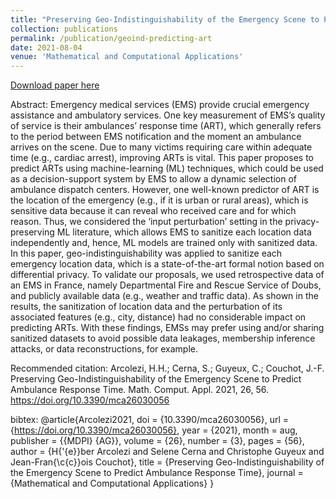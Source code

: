 ```yaml
---
title: "Preserving Geo-Indistinguishability of the Emergency Scene to Predict Ambulance Response Time"
collection: publications
permalink: /publication/geoind-predicting-art
date: 2021-08-04
venue: 'Mathematical and Computational Applications'
---
```



[Download paper here](https://www.mdpi.com/2297-8747/26/3/56)

Abstract: Emergency medical services (EMS) provide crucial emergency assistance and ambulatory services. One key measurement of EMS’s quality of service is their ambulances’ response time (ART), which generally refers to the period between EMS notification and the moment an ambulance arrives on the scene. Due to many victims requiring care within adequate time (e.g., cardiac arrest), improving ARTs is vital. This paper proposes to predict ARTs using machine-learning (ML) techniques, which could be used as a decision-support system by EMS to allow a dynamic selection of ambulance dispatch centers. However, one well-known predictor of ART is the location of the emergency (e.g., if it is urban or rural areas), which is sensitive data because it can reveal who received care and for which reason. Thus, we considered the ‘input perturbation’ setting in the privacy-preserving ML literature, which allows EMS to sanitize each location data independently and, hence, ML models are trained only with sanitized data. In this paper, geo-indistinguishability was applied to sanitize each emergency location data, which is a state-of-the-art formal notion based on differential privacy. To validate our proposals, we used retrospective data of an EMS in France, namely Departmental Fire and Rescue Service of Doubs, and publicly available data (e.g., weather and traffic data). As shown in the results, the sanitization of location data and the perturbation of its associated features (e.g., city, distance) had no considerable impact on predicting ARTs. With these findings, EMSs may prefer using and/or sharing sanitized datasets to avoid possible data leakages, membership inference attacks, or data reconstructions, for example.

Recommended citation: Arcolezi, H.H.; Cerna, S.; Guyeux, C.; Couchot, J.-F. Preserving Geo-Indistinguishability of the Emergency Scene to Predict Ambulance Response Time. Math. Comput. Appl. 2021, 26, 56. https://doi.org/10.3390/mca26030056

bibtex: @article{Arcolezi2021,
  doi = {10.3390/mca26030056},
  url = {https://doi.org/10.3390/mca26030056},
  year = {2021},
  month = aug,
  publisher = {{MDPI} {AG}},
  volume = {26},
  number = {3},
  pages = {56},
  author = {H{\'{e}}ber Arcolezi and Selene Cerna and Christophe Guyeux and Jean-Fran{\c{c}}ois Couchot},
  title = {Preserving Geo-Indistinguishability of the Emergency Scene to Predict Ambulance Response Time},
  journal = {Mathematical and Computational Applications}
}
